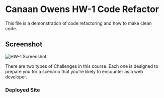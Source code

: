 # Canaan Owens HW-1 Code Refactor

This file is a demonstration of code refactoring and how to make clean code.

## Screenshot

![HW-1 Screenshot](./assets/images/HW1-screenshot.png)

There are two types of Challenges in this course. Each one is designed to prepare you for a scenario that you're likely to encounter as a web developer.

### Deployed Site
